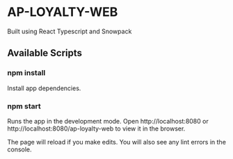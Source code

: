 # AP-LOYALTY-WEB

Built using React Typescript and Snowpack

## Available Scripts

### npm install

Install app dependencies.

### npm start

Runs the app in the development mode.
Open http://localhost:8080 or http://localhost:8080/ap-loyalty-web to view it in the browser.

The page will reload if you make edits.
You will also see any lint errors in the console.
